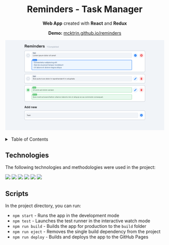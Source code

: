<div align="center">
  <h1>Reminders - Task Manager</h1>
  <p><strong>Web App</strong> created with <strong>React</strong> and <strong>Redux</strong></p>
  <p><strong>Demo:</strong> <a href="https://mcktrjn.github.io/reminders">mcktrjn.github.io/reminders</a></p>
  <img src="./screenshot.png" alt="Screenshot" width="830" />
</div>
<br />
<details>
  <summary> Table of Contents</summary>
  <ul>
    <li><a href="#technologies">Technologies</a></li>
    <li><a href="#scripts">Scripts</a></li>
  </ul>
</details>

## Technologies

The following technologies and methodologies were used in the project:

![](https://img.shields.io/badge/React-18.2.0-61dafb?logo=react&logoColor=61dafb)
![](https://img.shields.io/badge/Redux-8.1.3-764abc?logo=redux&logoColor=764abc)
![](https://img.shields.io/badge/TypeScript-4.9.5-3178c6?logo=typescript&logoColor=3178c6)
![](https://img.shields.io/badge/Sass-1.69.4-cc6699?logo=sass&logoColor=cc6699)
![](https://img.shields.io/badge/Responsive_Web_Design-555)
![](https://img.shields.io/badge/Material_Design-555)

## Scripts

In the project directory, you can run:

- `npm start` - Runs the app in the development mode
- `npm test` - Launches the test runner in the interactive watch mode
- `npm run build` - Builds the app for production to the `build` folder
- `npm run eject` - Removes the single build dependency from the project
- `npm run deploy` - Builds and deploys the app to the GitHub Pages
